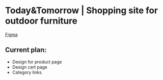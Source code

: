 # Today&Tomorrow | Shopping site for outdoor furniture

[Figma](https://www.figma.com/file/KZC8DgjuFknfFgOKrPjD3n/Today%26Tomorrow?type=design&node-id=0%3A1&mode=design&t=4c1OANp9RezgvsAp-1)


## Current plan:
- Design for product page
- Design cart page
- Category links